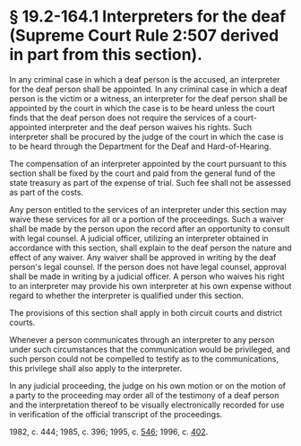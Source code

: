 # § 19.2-164.1 Interpreters for the deaf (Supreme Court Rule 2:507 derived in part from this section).

<p>In any criminal case in which a deaf person is the accused, an interpreter for the deaf person shall be appointed. In any criminal case in which a deaf person is the victim or a witness, an interpreter for the deaf person shall be appointed by the court in which the case is to be heard unless the court finds that the deaf person does not require the services of a court-appointed interpreter and the deaf person waives his rights. Such interpreter shall be procured by the judge of the court in which the case is to be heard through the Department for the Deaf and Hard-of-Hearing.</p><p>The compensation of an interpreter appointed by the court pursuant to this section shall be fixed by the court and paid from the general fund of the state treasury as part of the expense of trial. Such fee shall not be assessed as part of the costs.</p><p>Any person entitled to the services of an interpreter under this section may waive these services for all or a portion of the proceedings. Such a waiver shall be made by the person upon the record after an opportunity to consult with legal counsel. A judicial officer, utilizing an interpreter obtained in accordance with this section, shall explain to the deaf person the nature and effect of any waiver. Any waiver shall be approved in writing by the deaf person's legal counsel. If the person does not have legal counsel, approval shall be made in writing by a judicial officer. A person who waives his right to an interpreter may provide his own interpreter at his own expense without regard to whether the interpreter is qualified under this section.</p><p>The provisions of this section shall apply in both circuit courts and district courts.</p><p>Whenever a person communicates through an interpreter to any person under such circumstances that the communication would be privileged, and such person could not be compelled to testify as to the communications, this privilege shall also apply to the interpreter.</p><p>In any judicial proceeding, the judge on his own motion or on the motion of a party to the proceeding may order all of the testimony of a deaf person and the interpretation thereof to be visually electronically recorded for use in verification of the official transcript of the proceedings.</p><p>1982, c. 444; 1985, c. 396; 1995, c. <a href='http://lis.virginia.gov/cgi-bin/legp604.exe?951+ful+CHAP0546'>546</a>; 1996, c. <a href='http://lis.virginia.gov/cgi-bin/legp604.exe?961+ful+CHAP0402'>402</a>.</p>